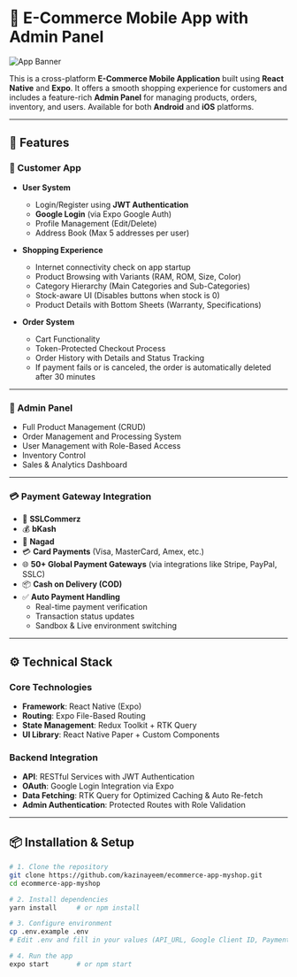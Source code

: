 # 🛒 E-Commerce Mobile App with Admin Panel

![App Banner](https://i.ibb.co.com/xKQJQbL0/Whats-App-Image-2025-04-01-at-17-01-11-17efb921.jpg)

This is a cross-platform **E-Commerce Mobile Application** built using **React Native** and **Expo**. It offers a smooth shopping experience for customers and includes a feature-rich **Admin Panel** for managing products, orders, inventory, and users. Available for both **Android** and **iOS** platforms.

---

## 🚀 Features

### 👤 Customer App

- **User System**

  - Login/Register using **JWT Authentication**
  - **Google Login** (via Expo Google Auth)
  - Profile Management (Edit/Delete)
  - Address Book (Max 5 addresses per user)

- **Shopping Experience**

  - Internet connectivity check on app startup
  - Product Browsing with Variants (RAM, ROM, Size, Color)
  - Category Hierarchy (Main Categories and Sub-Categories)
  - Stock-aware UI (Disables buttons when stock is 0)
  - Product Details with Bottom Sheets (Warranty, Specifications)

- **Order System**
  - Cart Functionality
  - Token-Protected Checkout Process
  - Order History with Details and Status Tracking
  - If payment fails or is canceled, the order is automatically deleted after 30 minutes

---

### 🔐 Admin Panel

- Full Product Management (CRUD)
- Order Management and Processing System
- User Management with Role-Based Access
- Inventory Control
- Sales & Analytics Dashboard

---

### 💳 Payment Gateway Integration

- 🔐 **SSLCommerz**
- 💰 **bKash**
- 📱 **Nagad**
- 💳 **Card Payments** (Visa, MasterCard, Amex, etc.)
- 🌐 **50+ Global Payment Gateways** (via integrations like Stripe, PayPal, SSLC)
- 📦 **Cash on Delivery (COD)**
- ✅ **Auto Payment Handling**
  - Real-time payment verification
  - Transaction status updates
  - Sandbox & Live environment switching

---

## ⚙️ Technical Stack

### Core Technologies

- **Framework**: React Native (Expo)
- **Routing**: Expo File-Based Routing
- **State Management**: Redux Toolkit + RTK Query
- **UI Library**: React Native Paper + Custom Components

### Backend Integration

- **API**: RESTful Services with JWT Authentication
- **OAuth**: Google Login Integration via Expo
- **Data Fetching**: RTK Query for Optimized Caching & Auto Re-fetch
- **Admin Authentication**: Protected Routes with Role Validation

---

## 📦 Installation & Setup

```bash
# 1. Clone the repository
git clone https://github.com/kazinayeem/ecommerce-app-myshop.git
cd ecommerce-app-myshop

# 2. Install dependencies
yarn install     # or npm install

# 3. Configure environment
cp .env.example .env
# Edit .env and fill in your values (API_URL, Google Client ID, Payment Keys, etc.)

# 4. Run the app
expo start       # or npm start
```
